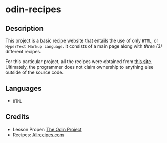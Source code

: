 # odin-recipes
<h2><strong>Description</strong></h2>

<p>This project is a basic recipe website that entails the use of only <code>HTML</code>, or <code>HyperText Markup Language</code>. It consists of a main page along with <em>three (3)</em> different recipes. </p>

<p>For this particular project, all the recipes were obtained from <a href="https://www.allrecipes.com/">this site</a>. Ultimately, the programmer does not claim ownership to anything else outside of the source code.</p>

<h2><strong>Languages</strong></h2>
<ul><li><code>HTML</code></li></ul>

<h2><strong>Credits</strong></h2>
<ul>
    <li>Lesson Proper: <a href="https://www.theodinproject.com/" target="_blank">The Odin Project</a></li>
    <li>Recipes: <a href="https://www.allrecipes.com/" target="_blank">Allrecipes.com</a></li>
</ul>